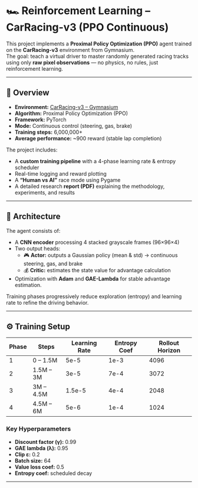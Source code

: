 # 🏎️ Reinforcement Learning – CarRacing-v3 (PPO Continuous)

This project implements a **Proximal Policy Optimization (PPO)** agent trained on the **CarRacing-v3** environment from Gymnasium.  
The goal: teach a virtual driver to master randomly generated racing tracks using only **raw pixel observations** — no physics, no rules, just reinforcement learning.

---

## 📘 Overview

- **Environment:** [CarRacing-v3 – Gymnasium](https://gymnasium.farama.org/environments/box2d/car_racing/)
- **Algorithm:** Proximal Policy Optimization (PPO)
- **Framework:** PyTorch
- **Mode:** Continuous control (steering, gas, brake)
- **Training steps:** 6,000,000+
- **Average performance:** ~900 reward (stable lap completion)

The project includes:
- A **custom training pipeline** with a 4-phase learning rate & entropy scheduler  
- Real-time logging and reward plotting  
- A **“Human vs AI”** race mode using Pygame  
- A detailed research **report (PDF)** explaining the methodology, experiments, and results  

---

## 🧠 Architecture

The agent consists of:
- A **CNN encoder** processing 4 stacked grayscale frames (96×96×4)
- Two output heads:
  - 🎮 **Actor:** outputs a Gaussian policy (mean & std) → continuous steering, gas, and brake  
  - 💰 **Critic:** estimates the state value for advantage calculation
- Optimization with **Adam** and **GAE-Lambda** for stable advantage estimation.

Training phases progressively reduce exploration (entropy) and learning rate to refine the driving behavior.

---

## ⚙️ Training Setup

| Phase | Steps      | Learning Rate | Entropy Coef | Rollout Horizon |
|-------|-------------|----------------|---------------|-----------------|
| 1 | 0 – 1.5M | 5e-5 | 1e-3 | 4096 |
| 2 | 1.5M – 3M | 3e-5 | 7e-4 | 3072 |
| 3 | 3M – 4.5M | 1.5e-5 | 4e-4 | 2048 |
| 4 | 4.5M – 6M | 5e-6 | 1e-4 | 1024 |

### Key Hyperparameters
- **Discount factor (γ):** 0.99  
- **GAE lambda (λ):** 0.95  
- **Clip ε:** 0.2  
- **Batch size:** 64  
- **Value loss coef:** 0.5  
- **Entropy coef:** scheduled decay  

---
